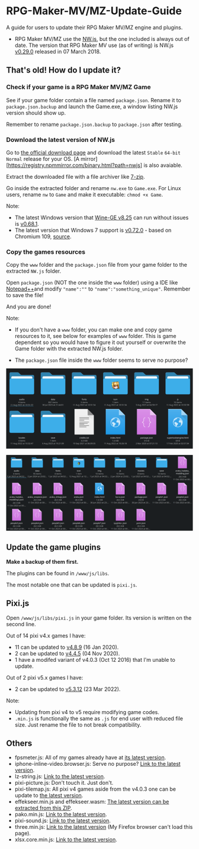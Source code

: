 # RPG-Maker-MV/MZ-Update-Guide
A guide for users to update their RPG Maker MV/MZ engine and plugins.

- RPG Maker MV/MZ use the [NW.js](https://nwjs.io), but the one included is always out of date. The version that RPG Maker MV use (as of writing) is NW.js [v0.29.0](https://nwjs.io/blog/v0.29.0) released in 07 March 2018.

## That's old! How do I update it?
### Check if your game is a RPG Maker MV/MZ Game
See if your game folder contain a file named `package.json`. Rename it to `package.json.backup` and launch the Game.exe, a window listing NW.js version should show up.

Remember to rename `package.json.backup` to `package.json` after testing.

### Download the latest version of NW.js
Go to [the official download page](https://nwjs.io/downloads) and download the latest `Stable` `64-bit` `Normal` release for your OS. [A mirror][https://registry.npmmirror.com/binary.html?path=nwjs] is also avaiable.

Extract the downloaded file with a file archiver like [7-zip](https://7-zip.org).

Go inside the extracted folder and rename `nw.exe` to `Game.exe`. For Linux users, rename `nw` to `Game` and make it executable: `chmod +x Game`.

Note:
- The latest Windows version that [Wine-GE v8.25](https://github.com/GloriousEggroll/wine-ge-custom/releases/tag/GE-Proton8-25) can run without issues is [v0.68.1](https://dl.nwjs.io/v0.68.1).
- The latest version that Windows 7 support is [v0.72.0](https://dl.nwjs.io/v0.72.0) - based on Chromium 109, [source](https://archive.is/dCOEx).

### Copy the games resources

Copy the `www` folder and the `package.json` file from your game folder to the extracted `NW.js` folder.


Open `package.json` (NOT the one inside the `www` folder) using a IDE like [Notepad++](https://notepad-plus-plus.org)and modify `"name":""` to `"name":"something_unique"`. Remember to save the file!

And you are done!

Note:
- If you don't have a `www` folder, you can make one and copy game resources to it, see below for examples of `www` folder. This is game dependent so you would have to figure it out yourself or overwrite the Game folder with the extracted NW.js folder.

- The `package.json` file inside the `www` folder seems to serve no purpose?

![Example 1](/img/example_www_0.png "www folder of VHMV")

![Example 1](/img/example_www_1.png "www folder of RJ317690")

## Update the game plugins

**Make a backup of them first.**

The plugins can be found in `/www/js/libs`.

The most notable one that can be updated is `pixi.js`.

## Pixi.js

Open `/www/js/libs/pixi.js` in your game folder. Its version is written on the second line.

Out of 14 pixi v4.x games I have:
- 11 can be updated to [v4.8.9](https://pixijs.download/v4.8.9/pixi.min.js) (16 Jan 2020).
- 2 can be updated to [v4.4.5](https://pixijs.download/v4.4.5/pixi.min.js) (04 Nov 2020).
- 1 have a modifed variant of v4.0.3 (Oct 12 2016) that I'm unable to update.

Out of 2 pixi v5.x games I have:
- 2 can be updated to [v5.3.12](https://pixijs.download/v5.3.12/pixi.min.js) (23 Mar 2022).

Note:
- Updating from pixi v4 to v5 require modifying game codes.
- `.min.js` is functionally the same as `.js` for end user with reduced file size. Just rename the file to not break compatibility.

## Others
- fpsmeter.js: All of my games already have at [its latest version](https://github.com/darsain/fpsmeter/blob/master/dist/fpsmeter.min.js).
- iphone-inline-video.browser.js: Serve no purpose? [Link to the latest version](https://github.com/fregante/iphone-inline-video/blob/master/dist/iphone-inline-video.min.js).
- lz-string.js: [Link to the latest version](https://github.com/pieroxy/lz-string/blob/cf06e9a0e61daa8b120a474bbc80666f959ff7d4/libs/lz-string.min.js).
- pixi-picture.js: Don't touch it. Just don't.
- pixi-tilemap.js: All pixi v4 games aside from the v4.0.3 one can be update to [the latest version](https://github.com/pixijs/tilemap/blob/v4.x/dist/pixi-tilemap.js).
- effekseer.min.js and effekseer.wasm: [The latest version can be extracted from this ZIP](https://github.com/effekseer/EffekseerForWebGL/releases/latest).
- pako.min.js: [Link to the latest version](https://github.com/nodeca/pako/blob/master/dist/pako.min.js).
- pixi-sound.js: [Link to the latest version](https://github.com/pixijs/sound/releases/tag/v3.0.5).
- three.min.js: [Link to the latest version](https://github.com/mrdoob/three.js/blob/2ab27ea33ef2c991558e392d4f476ac08975be0d/build/three.min.js) (My Firefox browser can't load this page).
- xlsx.core.min.js: [Link to the latest version](https://github.com/SheetJS/sheetjs/blob/github/dist/xlsx.core.min.js).
